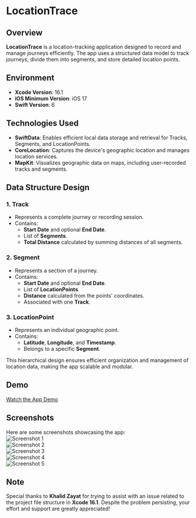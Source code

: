 # LocationTrace

## Overview
**LocationTrace** is a location-tracking application designed to record and manage journeys efficiently. The app uses a structured data model to track journeys, divide them into segments, and store detailed location points.

## Environment
- **Xcode Version**: 16.1  
- **iOS Minimum Version**: iOS 17  
- **Swift Version**: 6  

## Technologies Used
- **SwiftData**: Enables efficient local data storage and retrieval for Tracks, Segments, and LocationPoints.  
- **CoreLocation**: Captures the device's geographic location and manages location services.  
- **MapKit**: Visualizes geographic data on maps, including user-recorded tracks and segments.  

## Data Structure Design

### 1. **Track**
- Represents a complete journey or recording session.  
- Contains:  
  - **Start Date** and optional **End Date**.  
  - List of **Segments**.  
  - **Total Distance** calculated by summing distances of all segments.  

### 2. **Segment**
- Represents a section of a journey.  
- Contains:  
  - **Start Date** and optional **End Date**.  
  - List of **LocationPoints**.  
  - **Distance** calculated from the points' coordinates.  
  - Associated with one **Track**.  

### 3. **LocationPoint**
- Represents an individual geographic point.  
- Contains:  
  - **Latitude**, **Longitude**, and **Timestamp**.  
  - Belongs to a specific **Segment**.  

This hierarchical design ensures efficient organization and management of location data, making the app scalable and modular.

## Demo
[Watch the App Demo](https://drive.google.com/file/d/153g25rHx6zneAwV292K0CJ6r_zODAZBG/view?usp=drive_link)

## Screenshots
Here are some screenshots showcasing the app:  
![Screenshot 1](LocationTrace/Resources/Screenshots/Screenshot1.png)  
![Screenshot 2](LocationTrace/Resources/Screenshots/Screenshot2.png)  
![Screenshot 3](LocationTrace/Resources/Screenshots/Screenshot3.png)  
![Screenshot 4](LocationTrace/Resources/Screenshots/Screenshot4.png)  
![Screenshot 5](LocationTrace/Resources/Screenshots/Screenshot5.png)  

## Note
Special thanks to **Khalid Zayat** for trying to assist with an issue related to the project file structure in **Xcode 16.1**. Despite the problem persisting, your effort and support are greatly appreciated!
